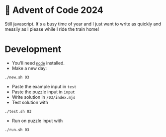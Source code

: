 # 🎄 Advent of Code 2024

Still javascript. It's a busy time of year and I just want to write as quickly and messily as I please while I ride the train home!

# Development
- You'll need [`node`](https://nodejs.org/en) installed.
- Make a new day:
```
./new.sh 03
```
- Paste the example input in `test`
- Paste the puzzle input in `input`
- Write solution in `/03/index.mjs`
- Test solution with
```
./test.sh 03
```
- Run on puzzle input with
```
./run.sh 03
```
